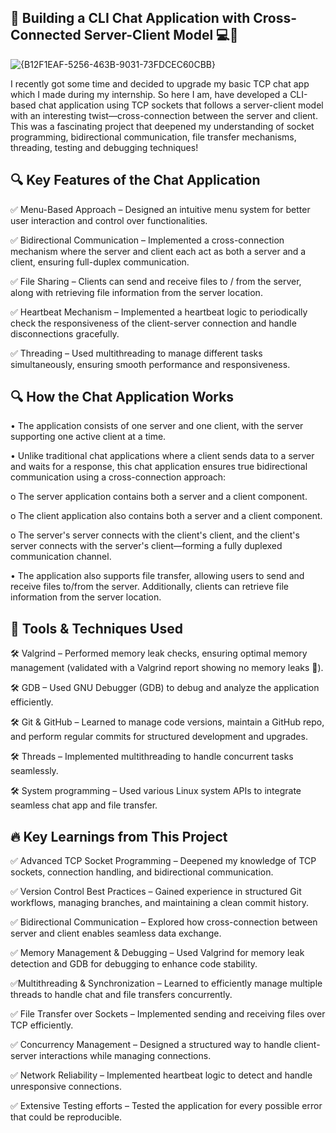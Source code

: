 <h2>🚀 Building a CLI Chat Application with Cross-Connected Server-Client Model 💻📡</h2>

![{B12F1EAF-5256-463B-9031-73FDCEC60CBB}](https://github.com/user-attachments/assets/94466663-f8ac-4bf8-af82-1962be392bed)

<p>I recently got some time and decided to upgrade my basic TCP chat app which I made during my internship. So here I am, have developed a CLI-based chat application using TCP sockets that follows a server-client model with an interesting twist—cross-connection between the server and client. This was a fascinating project that deepened my understanding of socket programming, bidirectional communication, file transfer mechanisms, threading, testing and debugging techniques!</p>

<h2>🔍 Key Features of the Chat Application</h2>
<p>✅ Menu-Based Approach – Designed an intuitive menu system for better user interaction and control over functionalities.</p>
<p>✅ Bidirectional Communication – Implemented a cross-connection mechanism where the server and client each act as both a server and a client, ensuring full-duplex communication.</p>
<p>✅ File Sharing – Clients can send and receive files to / from the server, along with retrieving file information from the server location.</p>
<p>✅ Heartbeat Mechanism – Implemented a heartbeat logic to periodically check the responsiveness of the client-server connection and handle disconnections gracefully.</p>
<p>✅ Threading – Used multithreading to manage different tasks simultaneously, ensuring smooth performance and responsiveness.</p>

<h2>🔍 How the Chat Application Works</h2>
<p>•	The application consists of one server and one client, with the server supporting one active client at a time.</p>
<p>•	Unlike traditional chat applications where a client sends data to a server and waits for a response, this chat application ensures true bidirectional communication using a cross-connection approach:</p>
<p>  o	The server application contains both a server and a client component.</p>
<p>  o	The client application also contains both a server and a client component.</p>
<p>  o	The server's server connects with the client's client, and the client's server connects with the server's client—forming a fully duplexed communication channel.</p>
<p>•	The application also supports file transfer, allowing users to send and receive files to/from the server. Additionally, clients can retrieve file information from the server location.</p>

<h2>🔧 Tools & Techniques Used</h2>
<p>🛠 Valgrind – Performed memory leak checks, ensuring optimal memory management (validated with a Valgrind report showing no memory leaks 🚀).</p>
<p>🛠 GDB – Used GNU Debugger (GDB) to debug and analyze the application efficiently.</p>
<p>🛠 Git & GitHub – Learned to manage code versions, maintain a GitHub repo, and perform regular commits for structured development and upgrades.</p>
<p>🛠 Threads – Implemented multithreading to handle concurrent tasks seamlessly.</p>
<p>🛠 System programming – Used various Linux system APIs to integrate seamless chat app and file transfer.</p>

<h2>🔥 Key Learnings from This Project</h2>
<p>✅ Advanced TCP Socket Programming – Deepened my knowledge of TCP sockets, connection handling, and bidirectional communication.</p>
<p>✅ Version Control Best Practices – Gained experience in structured Git workflows, managing branches, and maintaining a clean commit history.</p>
<p>✅ Bidirectional Communication – Explored how cross-connection between server and client enables seamless data exchange.</p>
<p>✅ Memory Management & Debugging – Used Valgrind for memory leak detection and GDB for debugging to enhance code stability.</p>
<p>✅Multithreading & Synchronization – Learned to efficiently manage multiple threads to handle chat and file transfers concurrently.</p>
<p>✅ File Transfer over Sockets – Implemented sending and receiving files over TCP efficiently.</p>
<p>✅ Concurrency Management – Designed a structured way to handle client-server interactions while managing connections.</p>
<p>✅ Network Reliability – Implemented heartbeat logic to detect and handle unresponsive connections.</p>
<p>✅ Extensive Testing efforts – Tested the application for every possible error that could be reproducible.</p>

